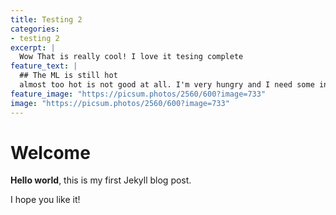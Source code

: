 ```yaml
---
title: Testing 2
categories:
- testing 2
excerpt: |
  Wow That is really cool! I love it tesing complete
feature_text: |
  ## The ML is still hot
  almost too hot is not good at all. I'm very hungry and I need some instant noodles in my belly
feature_image: "https://picsum.photos/2560/600?image=733"
image: "https://picsum.photos/2560/600?image=733"
---
```


# Welcome

**Hello world**, this is my first Jekyll blog post.

I hope you like it!
